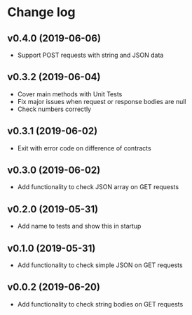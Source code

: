 # Change log

## v0.4.0 (2019-06-06)

 - Support POST requests with string and JSON data

## v0.3.2 (2019-06-04)

 - Cover main methods with Unit Tests
 - Fix major issues when request or response bodies are null
 - Check numbers correctly

## v0.3.1 (2019-06-02)

 - Exit with error code on difference of contracts

## v0.3.0 (2019-06-02)

 - Add functionality to check JSON array on GET requests

## v0.2.0 (2019-05-31)

 - Add name to tests and show this in startup

## v0.1.0 (2019-05-31)

 - Add functionality to check simple JSON on GET requests

## v0.0.2 (2019-06-20)

 - Add functionality to check string bodies on GET requests
